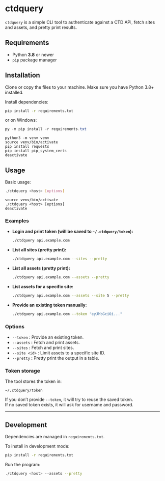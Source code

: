 # ctdquery

`ctdquery` is a simple CLI tool to authenticate against a CTD API, fetch sites and assets, and pretty print results.

## Requirements

- Python **3.8** or newer  
- `pip` package manager

## Installation

Clone or copy the files to your machine. Make sure you have Python 3.8+ installed.

Install dependencies:

```bash
pip install -r requirements.txt
```

or on Windows:

```powershell
py -m pip install -r requirements.txt
```

```MacOS and brew
python3 -m venv venv
source venv/bin/activate
pip install requests
pip install pip_system_certs
deactivate
```

## Usage

Basic usage:

```bash
./ctdquery <host> [options]
```

```MacOS and brew
source venv/bin/activate
./ctdquery <host> [options]
deactivate
```


### Examples

- **Login and print token (will be saved to `~/.ctdquery/token`):**
  ```bash
  ./ctdquery api.example.com
  ```

- **List all sites (pretty print):**
  ```bash
  ./ctdquery api.example.com --sites --pretty
  ```

- **List all assets (pretty print):**
  ```bash
  ./ctdquery api.example.com --assets --pretty
  ```

- **List assets for a specific site:**
  ```bash
  ./ctdquery api.example.com --assets --site 5 --pretty
  ```

- **Provide an existing token manually:**
  ```bash
  ./ctdquery api.example.com --token "eyJhbGciOi..."
  ```

### Options

- `--token` : Provide an existing token.  
- `--assets` : Fetch and print assets.  
- `--sites` : Fetch and print sites.  
- `--site <id>` : Limit assets to a specific site ID.  
- `--pretty` : Pretty print the output in a table.  

### Token storage

The tool stores the token in:
```
~/.ctdquery/token
```

If you don’t provide `--token`, it will try to reuse the saved token.  
If no saved token exists, it will ask for username and password.

---

## Development

Dependencies are managed in `requirements.txt`.

To install in development mode:

```bash
pip install -r requirements.txt
```

Run the program:

```bash
./ctdquery <host> --assets --pretty
```
